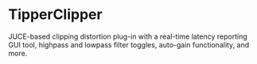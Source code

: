 # TipperClipper
JUCE-based clipping distortion plug-in with a real-time latency reporting GUI tool, highpass and lowpass filter toggles, auto-gain functionality, and more.
